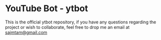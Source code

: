 # YouTube Bot - ytbot
This is the official ytbot repository, if you have any questions regarding the project or wish to collaborate, feel free to drop me an email at sajmtam@gmail.com